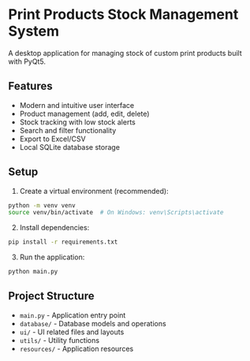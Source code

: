 # Print Products Stock Management System

A desktop application for managing stock of custom print products built with PyQt5.

## Features

- Modern and intuitive user interface
- Product management (add, edit, delete)
- Stock tracking with low stock alerts
- Search and filter functionality
- Export to Excel/CSV
- Local SQLite database storage

## Setup

1. Create a virtual environment (recommended):
```bash
python -m venv venv
source venv/bin/activate  # On Windows: venv\Scripts\activate
```

2. Install dependencies:
```bash
pip install -r requirements.txt
```

3. Run the application:
```bash
python main.py
```

## Project Structure

- `main.py` - Application entry point
- `database/` - Database models and operations
- `ui/` - UI related files and layouts
- `utils/` - Utility functions
- `resources/` - Application resources 